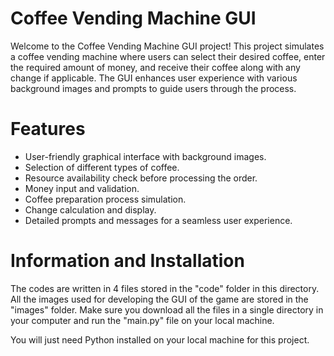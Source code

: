 # Coffee Vending Machine GUI
Welcome to the Coffee Vending Machine GUI project! This project simulates a coffee vending machine where users can select their desired coffee, enter the required amount of money, and 
receive their coffee along with any change if applicable. The GUI enhances user experience with various background images and prompts to guide users through the process.

# Features
- User-friendly graphical interface with background images.
- Selection of different types of coffee.
- Resource availability check before processing the order.
- Money input and validation.
- Coffee preparation process simulation.
- Change calculation and display.
- Detailed prompts and messages for a seamless user experience.

# Information and Installation
The codes are written in 4 files stored in the "code" folder in this directory. All the images used for developing the GUI of the game are stored in the "images" folder. Make sure you 
download all the files in a single directory in your computer and run the "main.py" file on your local machine.

You will just need Python installed on your local machine for this project.
